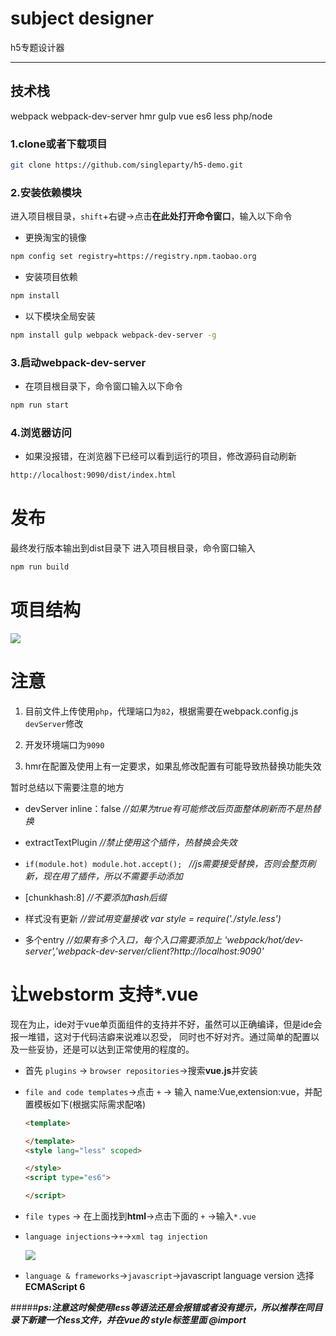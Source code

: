 # **subject designer**
h5专题设计器
***
## **技术栈**
webpack webpack-dev-server hmr gulp vue es6 less php/node
### 1.clone或者下载项目
```bash
git clone https://github.com/singleparty/h5-demo.git
```
### 2.安装依赖模块
进入项目根目录，`shift`+右键->点击**在此处打开命令窗口**，输入以下命令

* 更换淘宝的镜像
```bash
npm config set registry=https://registry.npm.taobao.org
```
* 安装项目依赖
```bash
npm install
```
* 以下模块全局安装
```bash
npm install gulp webpack webpack-dev-server -g
```

### 3.启动webpack-dev-server

* 在项目根目录下，命令窗口输入以下命令
```bash
npm run start
```

### 4.浏览器访问

* 如果没报错，在浏览器下已经可以看到运行的项目，修改源码自动刷新
```bash
http://localhost:9090/dist/index.html
```

# **发布**

最终发行版本输出到dist目录下
进入项目根目录，命令窗口输入
```bash
npm run build
```


# **项目结构**

 ![](http://image18-c.poco.cn/mypoco/myphoto/20160916/03/18352577220160916030653031.png)

# **注意**

1. 目前文件上传使用`php`，代理端口为`82`，根据需要在webpack.config.js `devServer`修改

2. 开发环境端口为`9090`

3. hmr在配置及使用上有一定要求，如果乱修改配置有可能导致热替换功能失效

  暂时总结以下需要注意的地方

 - devServer inline：false *//如果为true有可能修改后页面整体刷新而不是热替换*

 - extractTextPlugin *//禁止使用这个插件，热替换会失效*

 - `if(module.hot) module.hot.accept(); `   *//js需要接受替换，否则会整页刷新，现在用了插件，所以不需要手动添加*

 - [chunkhash:8] *//不要添加hash后缀*

 - 样式没有更新 *//尝试用变量接收 var style = require('./style.less')*

 - 多个entry *//如果有多个入口，每个入口需要添加上 'webpack/hot/dev-server','webpack-dev-server/client?http://localhost:9090'*


# **让webstorm 支持\*.vue**

现在为止，ide对于vue单页面组件的支持并不好，虽然可以正确编译，但是ide会报一堆错，这对于代码洁癖来说难以忍受，
同时也不好对齐。通过简单的配置以及一些妥协，还是可以达到正常使用的程度的。

* 首先 `plugins` -> `browser repositories`->搜索**vue.js**并安装

* `file and code templates`->点击 `+` -> 输入 name:Vue,extension:vue，并配置模板如下(根据实际需求配咯)

    ```html
    <template>
    
    </template>
    <style lang="less" scoped>
    
    </style>
    <script type="es6">
    
    </script> 
    ```

* `file types` -> 在上面找到**html**->点击下面的 `+` ->输入`*.vue`

* `language injections`->`+`->`xml tag injection`

    ![](http://image18-c.poco.cn/mypoco/myphoto/20160916/03/18352577220160916030710023.png)



* `language & frameworks`->`javascript`->javascript language version 选择 **ECMAScript 6**

#####***ps:注意这时候使用less等语法还是会报错或者没有提示，所以推荐在同目录下新建一个less文件，并在vue的 style标签里面 @import***